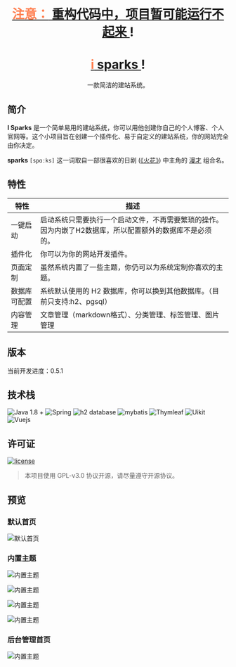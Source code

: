 <h1 align="center"><a href="https://github.com/" target="_blank"><span style="color:#FF7F50">注意：</span> 重构代码中，项目暂可能运行不起来 </a>!</h1>

<h1 align="center"><a href="https://github.com/" target="_blank"><span style="color:#FF7F50">i</span> sparks </a>!</h1>

<p align="center">一款简洁的建站系统。</p>

## 简介

**I Sparks** 是一个简单易用的建站系统，你可以用他创建你自己的个人博客、个人官网等。这个小项目旨在创建一个插件化、易于自定义的建站系统，你的网站完全由你决定。

**sparks** `[spɑːks]` 这一词取自一部很喜欢的日剧 ([《火花》](https://movie.douban.com/subject/26635329/)) 中主角的 [漫才](https://baike.baidu.com/item/%E6%BC%AB%E6%89%8D/3030676?fr=aladdin) 组合名。

## 特性

|特性|描述|
|---|---|
|一键启动|启动系统只需要执行一个启动文件，不再需要繁琐的操作。因为内嵌了H2数据库，所以配置额外的数据库不是必须的。|
|插件化|你可以为你的网站开发插件。|
|页面定制|虽然系统内置了一些主题，你仍可以为系统定制你喜欢的主题。|
|数据库可配置|系统默认使用的 H2 数据库，你可以换到其他数据库。（目前只支持:h2、pgsql）|
|内容管理|文章管理（markdown格式）、分类管理、标签管理、图片管理|

## 版本

当前开发进度：0.5.1

## 技术栈

![Java 1.8 +](https://img.shields.io/badge/Java-1.8%20%2B-blue) ![Spring](https://img.shields.io/badge/Spring-5.2.9-yellowgreen) ![h2 database](https://img.shields.io/badge/H2%20Database-1.4-orange) ![mybatis](https://img.shields.io/badge/Mybatis-3.5-cirtical) ![Thymleaf](https://img.shields.io/badge/Thymleaf-3-cirtical) 
![Uikit](https://img.shields.io/badge/Uikit-3-green) ![Vuejs](https://img.shields.io/badge/Vuejs-2-green) 


## 许可证

[![license](https://img.shields.io/github/license/halo-dev/halo.svg?style=flat-square)](kk)

> 本项目使用 GPL-v3.0 协议开源，请尽量遵守开源协议。

## 预览

### 默认首页

![默认首页](/resources/images/1.png)

### 内置主题

![内置主题](/resources/images/2.png)

![内置主题](/resources/images/3.png)

![内置主题](/resources/images/4.png)

![内置主题](/resources/images/5.png)

### 后台管理首页

![内置主题](/resources/images/6.png)
